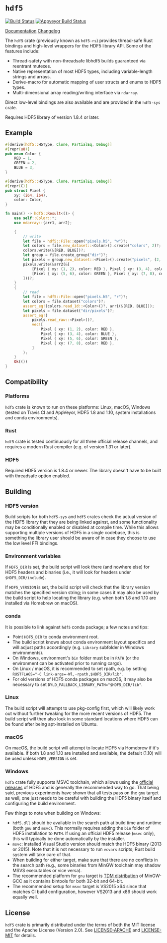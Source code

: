 # `hdf5`

[![Build Status](https://img.shields.io/travis/aldanor/hdf5-rust.svg)](https://travis-ci.org/aldanor/hdf5-rust) [![Appveyor Build Status](https://img.shields.io/appveyor/ci/aldanor/hdf5-rust.svg)](https://ci.appveyor.com/project/aldanor/hdf5-rust)

[Documentation](https://aldanor.github.io/hdf5-rust)
[Changelog](https://github.com/aldanor/hdf5-rust/blob/master/CHANGELOG.md)

The `hdf5` crate (previously known as `hdf5-rs`) provides thread-safe Rust bindings and 
high-level wrappers for the HDF5 library API. Some of the features include:

- Thread-safety with non-threadsafe libhdf5 builds guaranteed via reentrant mutexes.
- Native representation of most HDF5 types, including variable-length strings and arrays.
- Derive-macro for automatic mapping of user structs and enums to HDF5 types.
- Multi-dimensional array reading/writing interface via `ndarray`.

Direct low-level bindings are also available and are provided in the `hdf5-sys` crate.

Requires HDF5 library of version 1.8.4 or later.

## Example

```rust
#[derive(hdf5::H5Type, Clone, PartialEq, Debug)]
#[repr(u8)]
pub enum Color {
    RED = 1,
    GREEN = 2,
    BLUE = 3,
}

#[derive(hdf5::H5Type, Clone, PartialEq, Debug)]
#[repr(C)]
pub struct Pixel {
    xy: (i64, i64),
    color: Color,
}

fn main() -> hdf5::Result<()> {
    use self::Color::*;
    use ndarray::{arr1, arr2};

    {
        // write
        let file = hdf5::File::open("pixels.h5", "w")?;
        let colors = file.new_dataset::<Color>().create("colors", 2)?;
        colors.write(&[RED, BLUE])?;
        let group = file.create_group("dir")?;
        let pixels = group.new_dataset::<Pixel>().create("pixels", (2, 2))?;
        pixels.write(&arr2(&[
            [Pixel { xy: (1, 2), color: RED }, Pixel { xy: (3, 4), color: BLUE }],
            [Pixel { xy: (5, 6), color: GREEN }, Pixel { xy: (7, 8), color: RED }],
        ]))?;
    }
    {
        // read
        let file = hdf5::File::open("pixels.h5", "r")?;
        let colors = file.dataset("colors")?;
        assert_eq!(colors.read_1d::<Color>()?, arr1(&[RED, BLUE]));
        let pixels = file.dataset("dir/pixels")?;
        assert_eq!(
            pixels.read_raw::<Pixel>()?,
            vec![
                Pixel { xy: (1, 2), color: RED },
                Pixel { xy: (3, 4), color: BLUE },
                Pixel { xy: (5, 6), color: GREEN },
                Pixel { xy: (7, 8), color: RED },
            ]
        );
    }
    Ok(())
}
```

## Compatibility

### Platforms

`hdf5` crate is known to run on these platforms: Linux, macOS, Windows (tested on Travis 
CI and AppVeyor, HDF5 1.8 and 1.10, system installations and conda environments).

### Rust

`hdf5` crate is tested continuously for all three official release channels, and requires 
a modern Rust compiler (e.g. of version 1.31 or later).

### HDF5

Required HDF5 version is 1.8.4 or newer. The library doesn't have to be built with
threadsafe option enabled.

## Building

### HDF5 version

Build scripts for both `hdf5-sys` and `hdf5` crates check the actual version of the
HDF5 library that they are being linked against, and some functionality may be conditionally
enabled or disabled at compile time. While this allows supporting multiple versions of HDF5
in a single codebase, this is something the library user should be aware of in case they
choose to use the low level FFI bindings.

### Environment variables

If `HDF5_DIR` is set, the build script will look there (and nowhere else) for HDF5
headers and binaries (i.e., it will look for headers under `$HDF5_DIR/include`).

If `HDF5_VERSION` is set, the build script will check that the library version matches
the specified version string; in some cases it may also be used by the build script to
help locating the library (e.g. when both 1.8 and 1.10 are installed via Homebrew on macOS).

### conda

It is possible to link against `hdf5` conda package; a few notes and tips:

- Point `HDF5_DIR` to conda environment root.
- The build script knows about conda environment layout specifics and will adjust
  paths accordingly (e.g. `Library` subfolder in Windows environments).
- On Windows, environment's `bin` folder must be in `PATH` (or the environment can
  be activated prior to running cargo).
- On Linux / macOS, it is recommended to set rpath, e.g. by setting
  `RUSTFLAGS="-C link-args=-Wl,-rpath,$HDF5_DIR/lib"`.
- For old versions of HDF5 conda packages on macOS, it may also be necessary to set
  `DYLD_FALLBACK_LIBRARY_PATH="$HDF5_DIR/lib"`.

### Linux

The build script will attempt to use pkg-config first, which will likely work out without
further tweaking for the more recent versions of HDF5. The build script will then also look 
in some standard locations where HDF5 can be found after being apt-installed on Ubuntu.

### macOS

On macOS, the build script will attempt to locate HDF5 via Homebrew if it's available.
If both 1.8 and 1.10 are installed and available, the default (1.10) will be used 
unless `HDF5_VERSION` is set.

### Windows

`hdf5` crate fully supports MSVC toolchain, which allows using the
[official releases](https://www.hdfgroup.org/downloads/index.html) of
HDF5 and is generally the recommended way to go. That being said, previous experiments have 
shown that all tests pass on the `gnu` target as well, one just needs to be careful with 
building the HDF5 binary itself and configuring the build environment.

Few things to note when building on Windows:

- `hdf5.dll` should be available in the search path at build time and runtime (both `gnu` and `msvc`).
  This normally requires adding the `bin` folder of HDF5 installation to `PATH`. If using an official
  HDF5 release (`msvc` only), this will typically be done automatically by the installer.
- `msvc`: installed Visual Studio version should match the HDF5 binary (2013 or 2015). Note that it
  is not necessary to run `vcvars` scripts; Rust build system will take care of that.
- When building for either target, make sure that there are no conflicts in the search path (e.g.,
  some binaries from MinGW toolchain may shadow MSVS executables or vice versa).
- The recommended platform for `gnu` target is [TDM distribution](http://tdm-gcc.tdragon.net/) of
  MinGW-GCC as it contains bintools for both 32-bit and 64-bit.
- The recommended setup for `msvc` target is VS2015 x64 since that matches CI build configuration,
  however VS2013 and x86 should work equally well.

## License

`hdf5` crate is primarily distributed under the terms of both the MIT license and the
Apache License (Version 2.0). See [LICENSE-APACHE](LICENSE-APACHE) and
[LICENSE-MIT](LICENSE-MIT) for details.
